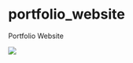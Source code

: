 # portfolio_website
Portfolio Website

<img src = "https://github.com/squirelboy360/portfolio_website/blob/main/Screenshot%202023-11-12%20at%2022.59.13.png?raw=true"/>
